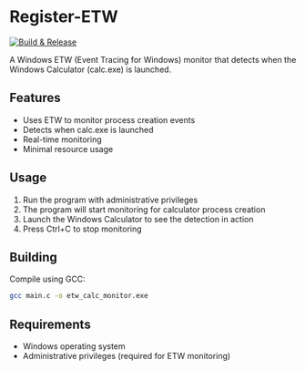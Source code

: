 # Register-ETW

[![Build & Release](https://github.com/getel-arch/Register-ETW/actions/workflows/build_and_release.yaml/badge.svg)](https://github.com/getel-arch/Register-ETW/actions/workflows/build_and_release.yaml)

A Windows ETW (Event Tracing for Windows) monitor that detects when the Windows Calculator (calc.exe) is launched.

## Features

- Uses ETW to monitor process creation events
- Detects when calc.exe is launched
- Real-time monitoring
- Minimal resource usage

## Usage

1. Run the program with administrative privileges
2. The program will start monitoring for calculator process creation
3. Launch the Windows Calculator to see the detection in action
4. Press Ctrl+C to stop monitoring

## Building

Compile using GCC:
```bash
gcc main.c -o etw_calc_monitor.exe
```

## Requirements

- Windows operating system
- Administrative privileges (required for ETW monitoring)
